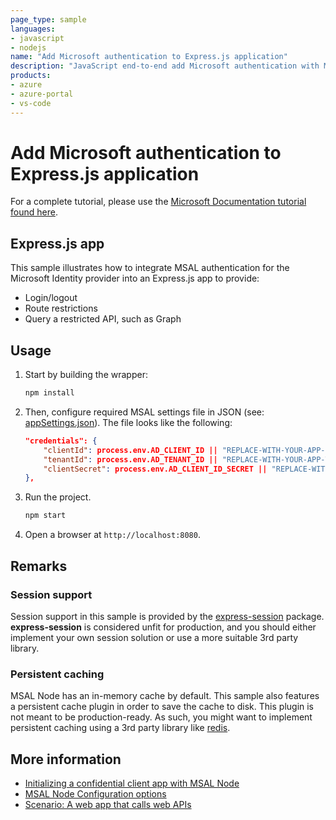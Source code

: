 ```yaml
---
page_type: sample
languages:
- javascript
- nodejs
name: "Add Microsoft authentication to Express.js application"
description: "JavaScript end-to-end add Microsoft authentication with MSAL to Express.js application"
products:
- azure
- azure-portal
- vs-code
---
```

# Add Microsoft authentication to Express.js application

For a complete tutorial, please use the [Microsoft Documentation tutorial found here]().

## Express.js app

This sample illustrates how to integrate MSAL authentication for the Microsoft Identity provider into an Express.js app to provide:
* Login/logout
* Route restrictions
* Query a restricted API, such as Graph

## Usage

1. Start by building the wrapper:

    ```bash
    npm install
    ```

2. Then, configure required MSAL settings file in JSON (see: [appSettings.json](./TestApp/appSettings.json)). The file looks like the following:

    ```JSON
    "credentials": {
        "clientId": process.env.AD_CLIENT_ID || "REPLACE-WITH-YOUR-APP-CLIENT-ID",
        "tenantId": process.env.AD_TENANT_ID || "REPLACE-WITH-YOUR-APP-TENANT-ID",
        "clientSecret": process.env.AD_CLIENT_ID_SECRET || "REPLACE-WITH-YOUR-APP-CLIENT-ID-SECRET"
    },
    ```

3. Run the project. 

    ```bash
    npm start
    ```

8. Open a browser at `http://localhost:8080`.

## Remarks

### Session support

Session support in this sample is provided by the [express-session](https://www.npmjs.com/package/express-session) package. **express-session** is considered unfit for production, and you should either implement your own session solution or use a more suitable 3rd party library.

### Persistent caching

MSAL Node has an in-memory cache by default. This sample also features a persistent cache plugin in order to save the cache to disk. This plugin is not meant to be production-ready. As such, you might want to implement persistent caching using a 3rd party library like [redis](https://redis.io/).

## More information

* [Initializing a confidential client app with MSAL Node](https://github.com/AzureAD/microsoft-authentication-library-for-js/blob/dev/lib/msal-node/docs/initialize-confidential-client-application.md)
* [MSAL Node Configuration options](https://github.com/AzureAD/microsoft-authentication-library-for-js/blob/dev/lib/msal-node/docs/configuration.md)
* [Scenario: A web app that calls web APIs](https://docs.microsoft.com/azure/active-directory/develop/scenario-web-app-call-api-overview)
